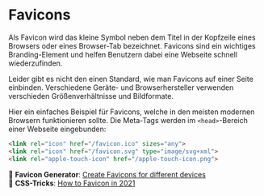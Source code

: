 # Favicons

Als Favicon wird das kleine Symbol neben dem Titel in der Kopfzeile eines Browsers oder eines Browser-Tab bezeichnet. Favicons sind ein wichtiges Branding-Element und helfen Benutzern dabei eine Webseite schnell wiederzufinden.

Leider gibt es nicht den einen Standard, wie man Favicons auf einer Seite einbinden. Verschiedene Geräte- und Browserhersteller verwenden verschieden Größenverhältnisse und Bildformate.

Hier ein einfaches Beispiel für Favicons, welche in den meisten modernen Browsern funktionieren sollte. Die Meta-Tags werden im `<head>`-Bereich einer Webseite eingebunden:

```html
<link rel="icon" href="/favicon.ico" sizes="any">
<link rel="icon" href="/favicon.svg" type="image/svg+xml">
<link rel="apple-touch-icon" href="/apple-touch-icon.png">
```

📖 **Favicon Generator**: [Create Favicons for different devices](https://realfavicongenerator.net/)  
📖 **CSS-Tricks**: [How to Favicon in 2021](https://css-tricks.com/how-to-favicon-in-2021/)

